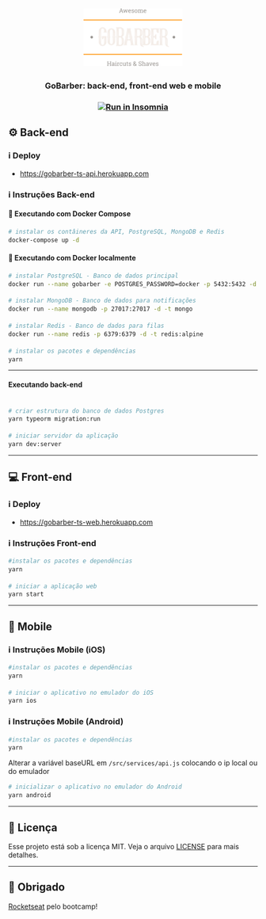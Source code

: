 <h1 align="center">
  <img alt="GoBarber" title="gobarber" src="github/logo.svg" width="200px" />
</h1>

<h3 align="center">
  GoBarber: back-end, front-end web e mobile
</h3>



<h3 align="center">
  <a href="https://insomnia.rest/run/?label=GoBarber&uri=https%3A%2F%2Fraw.githubusercontent.com%2Fhugo-marcelo%2Fgobarber-ts%2Fmaster%2Fbackend%2FInsomnia.json" target="_blank"><img src="https://insomnia.rest/images/run.svg" alt="Run in Insomnia"></a>
</h3>

## :gear: Back-end

### :information_source: Deploy

- https://gobarber-ts-api.herokuapp.com

### :information_source: Instruções Back-end

#### :whale: Executando com Docker Compose

```bash
# instalar os contâineres da API, PostgreSQL, MongoDB e Redis
docker-compose up -d
```

#### :whale: Executando com Docker localmente

```bash
# instalar PostgreSQL - Banco de dados principal
docker run --name gobarber -e POSTGRES_PASSWORD=docker -p 5432:5432 -d postgres

# instalar MongoDB - Banco de dados para notificações
docker run --name mongodb -p 27017:27017 -d -t mongo

# instalar Redis - Banco de dados para filas
docker run --name redis -p 6379:6379 -d -t redis:alpine

# instalar os pacotes e dependências
yarn
```

---

#### Executando back-end

```bash

# criar estrutura do banco de dados Postgres
yarn typeorm migration:run

# iniciar servidor da aplicação
yarn dev:server

```

---

## :computer: Front-end

### :information_source: Deploy

- https://gobarber-ts-web.herokuapp.com

### :information_source: Instruções Front-end

```bash
#instalar os pacotes e dependências
yarn

# iniciar a aplicação web
yarn start
```

---

## :iphone: Mobile

### :information_source: Instruções Mobile (iOS)

```bash
#instalar os pacotes e dependências
yarn

# iniciar o aplicativo no emulador do iOS
yarn ios
```

### :information_source: Instruções Mobile (Android)

```bash
#instalar os pacotes e dependências
yarn
```

Alterar a variável baseURL em `/src/services/api.js` colocando o ip local ou do emulador

```bash
# inicializar o aplicativo no emulador do Android
yarn android
```

---

## :memo: Licença

Esse projeto está sob a licença MIT. Veja o arquivo [LICENSE](LICENSE) para mais detalhes.

---

## :clap: Obrigado

[Rocketseat](https://rocketseat.com.br/) pelo bootcamp!

